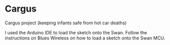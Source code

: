 # Cargus
Cargus project (keeping infants safe from hot car deaths)

I used the Arduino IDE to load the sketch onto the Swan.  Follow the instructions on Blues Wireless on how to load a sketch onto the Swan MCU.
